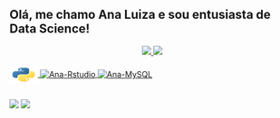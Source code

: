 ## Olá, me chamo Ana Luiza e sou entusiasta de Data Science!
<div align="center">
  <a href="https://github.com/AnaMoraes09">
  <img height="160em" src="https://github-readme-stats.vercel.app/api?username=AnaMoraes09&show_icons=true&theme=dracula&include_all_commits=true&count_private=true"/>
  <img height="160em" src="https://github-readme-stats.vercel.app/api/top-langs/?username=AnaMoraes09&layout=compact&langs_count=7&theme=dracula"/>
</div>
 
<div style="display: inline_block"><br>
  <img align="center" alt="Ana-Python" height="30" width="50" src="https://raw.githubusercontent.com/devicons/devicon/master/icons/python/python-original.svg">
  <img align="center" alt="Ana-Rstudio" height="30" width="50" src="https://cdn.jsdelivr.net/gh/devicons/devicon/icons/rstudio/rstudio-original.svg">
  <img align="center" alt="Ana-MySQL" height="90" width="50" src="https://cdn.jsdelivr.net/gh/devicons/devicon/icons/mysql/mysql-original-wordmark.svg">
</div>
  
  ##
 
<div> 
  <a href = "mailto:analuizamoraespro@gmail.com"><img src="https://img.shields.io/badge/-Gmail-%23333?style=for-the-badge&logo=gmail&logoColor=dark" target="_blank"></a>
  <a href="https://www.linkedin.com/in/analuizamoraesdatascience/" target="_blank"><img src="https://img.shields.io/badge/-LinkedIn-%230077B5?style=for-the-badge&logo=linkedin&logoColor=white" target="_blank"></a> 
</div>
  
